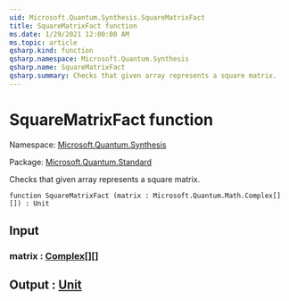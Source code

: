 ```yaml
---
uid: Microsoft.Quantum.Synthesis.SquareMatrixFact
title: SquareMatrixFact function
ms.date: 1/29/2021 12:00:00 AM
ms.topic: article
qsharp.kind: function
qsharp.namespace: Microsoft.Quantum.Synthesis
qsharp.name: SquareMatrixFact
qsharp.summary: Checks that given array represents a square matrix.
---
```


# SquareMatrixFact function

Namespace: [Microsoft.Quantum.Synthesis](xref:Microsoft.Quantum.Synthesis)

Package: [Microsoft.Quantum.Standard](https://nuget.org/packages/Microsoft.Quantum.Standard)


Checks that given array represents a square matrix.

```qsharp
function SquareMatrixFact (matrix : Microsoft.Quantum.Math.Complex[][]) : Unit
```


## Input

### matrix : [Complex](xref:Microsoft.Quantum.Math.Complex)[][]





## Output : [Unit](xref:microsoft.quantum.lang-ref.unit)

